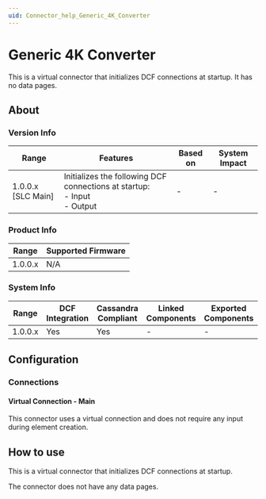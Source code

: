 ```yaml
---
uid: Connector_help_Generic_4K_Converter
---
```


# Generic 4K Converter

This is a virtual connector that initializes DCF connections at startup. It has no data pages.

## About

### Version Info

| Range              | Features                                                                        | Based on | System Impact |
|--------------------|---------------------------------------------------------------------------------|----------|---------------|
| 1.0.0.x [SLC Main] | Initializes the following DCF connections at startup: <br> - Input <br> - Output| -        | -             |

### Product Info

| Range     | Supported Firmware     |
|-----------|------------------------|
| 1.0.0.x   | N/A                    |

### System Info

| Range     | DCF Integration      | Cassandra Compliant     | Linked Components     | Exported Components     |
|-----------|----------------------|-------------------------|-----------------------|-------------------------|
| 1.0.0.x   | Yes                  | Yes                     | -                     | -                       |

## Configuration

### Connections

#### Virtual Connection - Main

This connector uses a virtual connection and does not require any input during element creation.

## How to use

This is a virtual connector that initializes DCF connections at startup.

The connector does not have any data pages.
